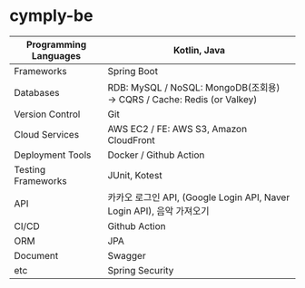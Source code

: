 # cymply-be


| Programming Languages | Kotlin, Java |
| --- | --- |
| Frameworks | Spring Boot |
| Databases | RDB: MySQL / NoSQL: MongoDB(조회용) → CQRS / Cache: Redis (or Valkey) |
| Version Control | Git |
| Cloud Services | AWS EC2 / FE: AWS S3, Amazon CloudFront |
| Deployment Tools | Docker / Github Action |
| Testing Frameworks | JUnit, Kotest |
| API | 카카오 로그인 API, (Google Login API, Naver Login API), 음악 가져오기 |
| CI/CD | Github Action |
| ORM | JPA |
| Document | Swagger |
| etc | Spring Security |
 
